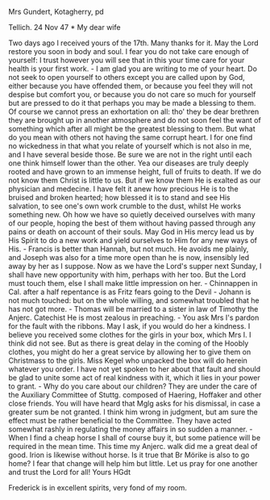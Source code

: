 Mrs Gundert, Kotagherry, pd

 Tellich. 24 Nov 47
 <Wednesday>*
My dear wife

Two days ago I received yours of the 17th. Many thanks for it. May the Lord restore you soon in body and soul. I fear you do not take care enough of yourself: I trust however you will see that in this your time care for your health is your first work. - I am glad you are writing to me of your heart. Do not seek to open yourself to others except you are called upon by God, either because you have offended them, or because you feel they will not despise but comfort you, or because you do not care so much for yourself but are pressed to do it that perhaps you may be made a blessing to them. Of course we cannot press an exhortation on all: tho' they be dear brethren they are brought up in another atmosphere and do not soon feel the want of something which after all might be the greatest blessing to them. But what do you mean with others not having the same corrupt heart. I for one find no wickedness in that what you relate of yourself which is not also in me, and I have several beside those. Be sure we are not in the right until each one think himself lower than the other. Yea our diseases are truly deeply rooted and have grown to an immense height, full of fruits to death. If we do not know them Christ is little to us. But if we know them He is exalted as our physician and medecine. I have felt it anew how precious He is to the bruised and broken hearted; how blessed it is to stand and see His salvation, to see one's own work crumble to the dust, whilst He works something new. Oh how we have so quietly deceived ourselves with many of our people, hoping the best of them without having passed through any pains or death on account of their souls. May God in His mercy lead us by His Spirit to do a new work and yield ourselves to Him for any new ways of His. - Francis is better than Hannah, but not much. He avoids me plainly, and Joseph was also for a time more open than he is now, insensibly led away by her as I suppose. Now as we have the Lord's supper next Sunday, I shall have new opportunity with him, perhaps with her too. But the Lord must touch them, else I shall make little impression on her. - Chinnappen in Cal. after a half repentance is as Fritz fears going to the Devil - Johann is not much touched: but on the whole willing, and somewhat troubled that he has not got more. - Thomas will be married to a sister in law of Timothy the Anjerc. Catechist He is most zealous in preaching. - You ask Mrs I's pardon for the fault with the ribbons. May I ask, if you would do her a kindness. I believe you received some clothes for the girls in your box, which Mrs I. I think did not see. But as there is great delay in the coming of the Hoobly clothes, you might do her a great service by allowing her to give them on Christmass to the girls. Miss Kegel who unpacked the box will do herein whatever you order. I have not yet spoken to her about that fault and should be glad to unite some act of real kindness with it, which it lies in your power to grant. - Why do you care about our children? They are under the care of the Auxiliary Committee of Stuttg. composed of Haering, Hoffaker and other close friends. You will have heard that Mglg asks for his dismissal, in case a greater sum be not granted. I think him wrong in judgment, but am sure the effect must be rather beneficial to the Committee. They have acted somewhat rashly in regulating the money affairs in so sudden a manner. - When I find a cheap horse I shall of course buy it, but some patience will be required in the mean time. This time my Anjerc. walk did me a great deal of good. Irion is likewise without horse. Is it true that Br Mörike is also to go home? I fear that change will help him but little. Let us pray for one another and trust the Lord for all!  Yours
 HGdt

Frederick is in excellent spirits, very fond of my room.

